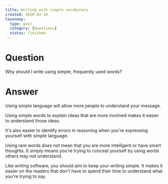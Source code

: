 ```yaml
---
title: Writing with simple vocabulary
created: 2020-03-28
taxonomy:
  type: post
  category: [Questions]
  status: finished
---
```


# Question
Why should I write using simple, frequently used words?

# Answer
Using simple language will allow more people to understand your message.

Using simple words to explain ideas that are more involved makes it easier to understand those ideas.

It's also easier to identify errors in reasoning when you're expressing yourself with simple language.

Using rare words does not mean that you are more intelligent or have smart thoughts. It simply means you're trying to conceal yourself by using words others may not understand.

Like writing software, you should aim to keep your writing simple. It makes it easier on the readers that don't have to spend their time to understand what you're trying to say.
